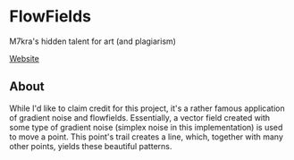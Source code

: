 # FlowFields

M7kra's hidden talent for art (and plagiarism)

[Website](https://m7kra.github.io/flow)

## About

While I'd like to claim credit for this project, it's a rather famous application of gradient noise and flowfields. Essentially, a vector field created with some type of gradient noise (simplex noise in this implementation) is used to move a point. This point's trail creates a line, which, together with many other points, yields these beautiful patterns.
